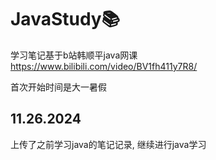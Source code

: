 # JavaStudy📚
学习笔记基于b站韩顺平java网课 \
https://www.bilibili.com/video/BV1fh411y7R8/

首次开始时间是大一暑假

## 11.26.2024
上传了之前学习java的笔记记录, 继续进行java学习
